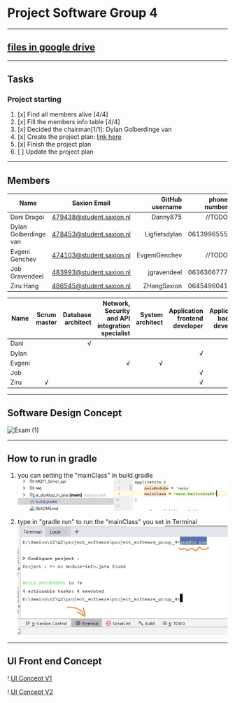 # Project Software Group 4  

---
## [files in google drive](https://drive.google.com/drive/folders/16lqQJqcn16oxbLozXcLZvlrA7V4UzppE?usp=sharing)

---  

## Tasks  
### Project starting  
1.   [x] Find all members alive [4/4]  
2.   [x] Fill the members info table [4/4]  
5.   [x] Decided the chairman[1/1]: Dylan Golberdinge van    
4.   [x] Create the project plan: [link here](https://docs.google.com/document/d/1AA9SQbSAX5Be-EN5OMCMpgCPGSsBk430/edit#heading=h.3j2qqm3)   
5.   [x] Finish the project plan  
6.   [ ] Update the project plan
---  
## Members  
| Name        | Saxion Email           | GitHub username  | phone number  |
| ------------- |:-------------:| -----:| -----:|
| Dani Dragoi     | 479438@student.saxion.nl     |  Danny875 |  //TODO |
| Dylan Golberdinge van     | 478453@student.saxion.nl     |  Ligfietsdylan |  0613996555 |
| Evgeni Genchev      | 474103@student.saxion.nl | EvgeniGenchev|  //TODO |
| Job Gravendeel  | 483993@student.saxion.nl      |    jgravendeel |  0636366777 |
| Ziru Hang | 486545@student.saxion.nl     |    ZHangSaxion |  0645496041 |


| Name        | Scrum master | Database architect | Network, Security and API integration specialist | System architect | Application frontend developer | Application backend developer | Management | Documentation writer |
| ------------- |:-------------:| -----:| -----:| -----:| -----:| -----:| -----:| -----:|
| Dani| |√| | | |√| |√|
| Dylan| | | | |√| |√|√|
| Evgeni| | |√|√| | | |√|
| Job| | | | |√|√| |√|
| Ziru|√| | | |√|√| |√|

---
## Software Design Concept
![Exam (1)](https://user-images.githubusercontent.com/59848681/99647376-fb31e200-2a51-11eb-9af9-630bfa4e4e16.png)

---
## How to run in gradle  
1.  you can setting the "mainClass" in build.gradle  
![setting](https://github.com/ZHangSaxion/project_software_group_4/blob/main/temp_things_to_delete_at_the_end/classSetting.jpg?raw=true)  

2.  type in "gradle run" to run the "mainClass" you set in Terminal  
![toRun](https://github.com/ZHangSaxion/project_software_group_4/blob/main/temp_things_to_delete_at_the_end/runTheClass.jpg?raw=true)  

---
## UI Front end Concept
!.[UI Concept V1](https://github.com/ZHangSaxion/project_software_group_4/blob/main/temp_things_to_delete_at_the_end/UI%20Front%20end%20Concept.png?raw=true)

!.[UI Concept V2](https://github.com/ZHangSaxion/project_software_group_4/blob/main/temp_things_to_delete_at_the_end/UI%20Front%20end%20Concept%20V2.png?raw=true)
